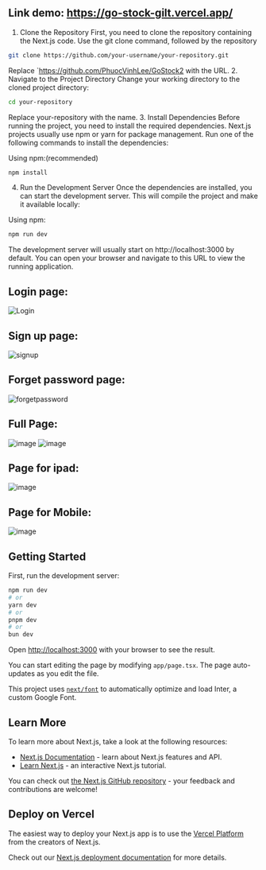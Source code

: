 ## Link demo: https://go-stock-gilt.vercel.app/
1. Clone the Repository
First, you need to clone the repository containing the Next.js code. Use the git clone command, followed by the repository
```bash
git clone https://github.com/your-username/your-repository.git
```
Replace `https://github.com/PhuocVinhLee/GoStock2 with the URL.
2. Navigate to the Project Directory
Change your working directory to the cloned project directory:
```bash
cd your-repository
```
Replace your-repository with the name.
3. Install Dependencies
Before running the project, you need to install the required dependencies. Next.js projects usually use npm or yarn for package management. Run one of the following commands to install the dependencies:

Using npm:(recommended)
```bash
npm install
```

4. Run the Development Server
Once the dependencies are installed, you can start the development server. This will compile the project and make it available locally:

Using npm:

```bash
npm run dev
```
The development server will usually start on http://localhost:3000 by default. You can open your browser and navigate to this URL to view the running application.

## Login page:
![Login](https://github.com/user-attachments/assets/6b7d3735-0989-44f8-86dd-b0e995d75493)
## Sign up page: 
![signup](https://github.com/user-attachments/assets/5fb247c4-6714-4a28-ba4c-f3419a075c3a)
## Forget password page:
![forgetpassword](https://github.com/user-attachments/assets/b016a18f-109b-4cc2-9491-fbebb2812674)
## Full Page:
![image](https://github.com/user-attachments/assets/ebfdcfa5-6640-4cba-bbaf-64435ef85f46)
![image](https://github.com/user-attachments/assets/c39d3335-91c1-4345-a8c0-adbe69f64205)
## Page for ipad:
![image](https://github.com/user-attachments/assets/fd301669-0796-410e-98e2-bc0f5eca7f2d)
## Page for Mobile:
![image](https://github.com/user-attachments/assets/5e0ae9ac-474d-4e85-a591-d6139aa24e42)





## Getting Started

First, run the development server:

```bash
npm run dev
# or
yarn dev
# or
pnpm dev
# or
bun dev
```

Open [http://localhost:3000](http://localhost:3000) with your browser to see the result.

You can start editing the page by modifying `app/page.tsx`. The page auto-updates as you edit the file.

This project uses [`next/font`](https://nextjs.org/docs/basic-features/font-optimization) to automatically optimize and load Inter, a custom Google Font.

## Learn More

To learn more about Next.js, take a look at the following resources:

- [Next.js Documentation](https://nextjs.org/docs) - learn about Next.js features and API.
- [Learn Next.js](https://nextjs.org/learn) - an interactive Next.js tutorial.

You can check out [the Next.js GitHub repository](https://github.com/vercel/next.js/) - your feedback and contributions are welcome!

## Deploy on Vercel

The easiest way to deploy your Next.js app is to use the [Vercel Platform](https://vercel.com/new?utm_medium=default-template&filter=next.js&utm_source=create-next-app&utm_campaign=create-next-app-readme) from the creators of Next.js.

Check out our [Next.js deployment documentation](https://nextjs.org/docs/deployment) for more details.
